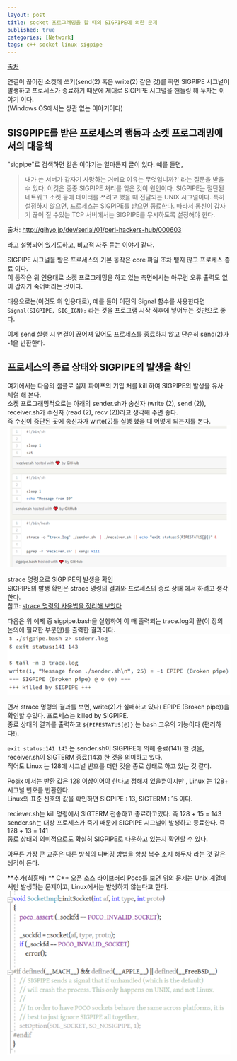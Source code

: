 ```yaml
---
layout: post
title: socket 프로그래밍을 할 때의 SIGPIPE에 의한 문제
published: true
categories: [Network]
tags: c++ socket linux sigpipe
---
```

[출처](http://doi-t.hatenablog.com/entry/2014/06/10/033309 )  
  
연결이 끊어진 소켓에 쓰기(send(2) 혹은 write(2) 같은 것)를 하면 SIGPIPE 시그널이 발생하고 프로세스가 종료하기 때문에 제대로 SIGPIPE 시그널을 핸들링 해 두자는 이야기 이다.  
(Windows OS에서는 상관 없는 이야기이다)  
  
## SISGPIPE를 받은 프로세스의 행동과 소켓 프로그래밍에서의 대응책
"sigpipe"로 검색하면 같은 이야기는 얼마든지 글이 있다. 예를 들면,  
> 내가 쓴 서버가 갑자기 사망하는 거예요 이유는 무엇입니까?' 라는 질문을 받을 수 있다. 이것은 종종 SIGPIPE 처리를 잊은 것이 원인이다. SIGPIPE는 절단된 네트워크 소켓 등에 데이터를 쓰려고 했을 때 전달되는 UNIX 시그널이다. 특히 설정하지 않으면, 프로세스는 SIGPIPE를 받으면 종료한다. 따라서 통신이 갑자기 끊어 질 수있는 TCP 서버에서는 SIGPIPE를 무시하도록 설정해야 한다.
  
출처: http://gihyo.jp/dev/serial/01/perl-hackers-hub/000603   
  
라고 설명되어 있기도하고, 비교적 자주 듣는 이야기 같다.  
  
SIGPIPE 시그널을 받은 프로세스의 기본 동작은 core 파일 조차 뱉지 않고 프로세스 종료 이다.  
이 동작은 위 인용대로 소켓 프로그래밍을 하고 있는 측면에서는 아무런 오류 출력도 없이 갑자기 죽어버리는 것이다.  
  
대응으로는(이것도 위 인용대로), 예를 들어 이전의 Signal 함수를 사용한다면 `Signal(SIGPIPE, SIG_IGN);` 라는 것을 프로그램 시작 직후에 넣어두는 것만으로 좋다.  
  
이제 send 실행 시 연결이 끊어져 있어도 프로세스를 종료하지 않고 단순히 send(2)가 -1을 반환한다.  
  
  
## 프로세스의 종료 상태와 SIGPIPE의 발생을 확인
여기에서는 다음의 샘플로 실제 파이프의 기입 처를 kill 하여  SIGPIPE의 발생을 유사 체험 해 본다.  
소켓 프로그래밍적으로는 아래의 sender.sh가 송신자 (write (2), send (2)), receiver.sh가 수신자 (read (2), recv (2))라고 생각해 주면 좋다.  
즉 수신이 중단된 곳에 송신자가 wirte(2)를 실행 했을 때 어떻게 되는지를 본다.  
![](/images/2019/select_sigpipe01.png)  
  
strace 명령으로 SIGPIPE의 발생을 확인  
SIGPIPE의 발생 확인은 strace 명령의 결과와 프로세스의 종료 상태 에서 하려고 생각한다.  
참고: [strace 명령의 사용법을 정리해 보았다](http://blog.livedoor.jp/sonots/archives/18193659.html ) 
  
다음은 위 예제 중 sigpipe.bash을 실행하여 이 때 출력되는 trace.log의 끝(이 장의 논의에 필요한 부분만)를 출력한 결과이다.  
![](/images/2019/select_sigpipe02.png)  
  
먼저 strace 명령의 결과를 보면, write(2)가 실패하고 있다( EPIPE (Broken pipe))을 확인할 수있다. 프로세스는 killed by SIGPIPE.  
종료 상태의 결과를 출력하고 `${PIPESTATUS[@]}` 는 bash 고유의 기능이다 (편리하다!).  
  
`exit status:141 143` 는 sender.sh이 SIGPIPE에 의해 종료(141) 한 것을, receiver.sh이 SIGTERM 종료(143) 한 것을 의미하고 있다.  
적어도 Linux 는 128에 시그널 번호를 더한 것을 종료 상태로 하고 있는 것 같다.  
  
Posix 에서는 반환 값은 128 이상이어야 한다고 정해져 있을뿐이지만 , Linux 는 128+ 시그널 번호를 반환한다.  
Linux의 표준 신호의 값을 확인하면 SIGPIPE : 13, SIGTERM : 15 이다.  
  
reciever.sh는 kill 명령에서 SIGTERM 전송하고 종료하고있다. 즉 128 + 15 = 143  
sender.sh는 대상 프로세스가 죽기 때문에 SIGPIPE 시그널이 발생하고 종료한다. 즉 128 + 13 = 141  
종료 상태의 의미적으로도 확실히 SIGPIPE로 다운하고 있는지 확인할 수 있다.  
  
아무튼 가장 큰 교훈은 다른 방식의 디버깅 방법을 항상 복수 소지 해두자 라는 것 같은 생각이 든다.  
  
  
**추가(최흥배)  **
C++ 오픈 소스 라이브러리 Poco를 보면 위의 문제는 Unix 계열에서만 발생하는 문제이고, Linux에서는 발생하지 않는다고 한다.
![](/images/2019/select_sigpipe03.png)  
  
